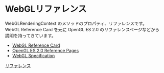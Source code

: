 WebGLリファレンス
==================

WebGLRenderingContext のメソッドのプロパティ、リファレンスです。
WebGL Reference Card を元に OpenGL ES 2.0 のリファレンスページなどから説明を持ってきています。

- [WebGL Reference Card](http://www.khronos.org/files/webgl/webgl-reference-card-1_0.pdf)
- [OpenGL ES 2.0 Reference Pages](http://www.khronos.org/opengles/sdk/docs/man/)
- [WebGL Specification](http://www.khronos.org/registry/webgl/specs/latest/)

[リファレンス](https://github.com/sapphire-al2o3/webgl-reference-jp/wiki)
